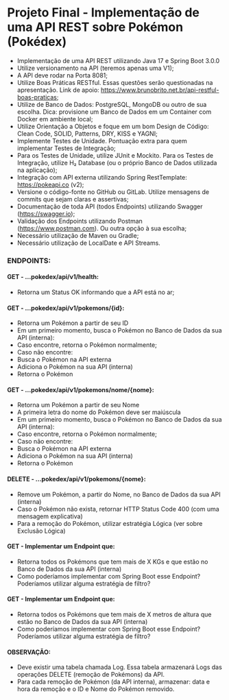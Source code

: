# Projeto Final - Implementação de uma API REST sobre Pokémon (Pokédex)

- Implementação de uma API REST utilizando Java 17 e Spring Boot 3.0.0
- Utilize versionamento na API (teremos apenas uma V1); 
- A API deve rodar na Porta 8081;
- Utilize Boas Práticas RESTful. Essas questões serão questionadas na apresentação. Link de apoio: https://www.brunobrito.net.br/api-restful-boas-praticas; 
- Utilize de Banco de Dados: PostgreSQL, MongoDB ou outro de sua escolha. Dica: provisione um Banco de Dados em um Container com Docker em ambiente local; 
- Utilize Orientação a Objetos e foque em um bom Design de Código: Clean Code, SOLID, Patterns, DRY, KISS e YAGNI; 
- Implemente Testes de Unidade. Pontuação extra para quem implementar Testes de Integração; 
- Para os Testes de Unidade, utilize JUnit e Mockito. Para os Testes de Integração, utilize H₂ Database (ou o próprio Banco de Dados utilizada na aplicação); 
- Integração com API externa utilizando Spring RestTemplate: https://pokeapi.co (v2); 
- Versione o código-fonte no GitHub ou GitLab. Utilize mensagens de commits que sejam claras e assertivas; 
- Documentação de toda API (todos Endpoints) utilizando Swagger (https://swagger.io); 
- Validação dos Endpoints utilizando Postman (https://www.postman.com). Ou outra opção à sua escolha; 
- Necessário utilização de Maven ou Gradle; 
- Necessário utilização de LocalDate e API Streams.


### ENDPOINTS:

#### GET - ...pokedex/api/v1/health:
- Retorna um Status OK informando que a API está no ar;


#### GET - ...pokedex/api/v1/pokemons/{id}:
- Retorna um Pokémon a partir de seu ID
- Em um primeiro momento, busca o Pokémon no Banco de Dados da sua API (interna):
- Caso encontre, retorna o Pokémon normalmente;
- Caso não encontre: 
- Busca o Pokémon na API externa 
- Adiciona o Pokémon na sua API (interna)
- Retorna o Pokémon


#### GET - ...pokedex/api/v1/pokemons/nome/{nome}:
- Retorna um Pokémon a partir de seu Nome 
- A primeira letra do nome do Pokémon deve ser maiúscula 
- Em um primeiro momento, busca o Pokémon no Banco de Dados da sua API (interna):
- Caso encontre, retorna o Pokémon normalmente; 
- Caso não encontre:
- Busca o Pokémon na API externa 
- Adiciona o Pokémon na sua API (interna)
- Retorna o Pokémon



#### DELETE - ...pokedex/api/v1/pokemons/{nome}:
- Remove um Pokémon, a partir do Nome, no Banco de Dados da sua API (interna)
- Caso o Pokémon não exista, retornar HTTP Status Code 400 (com uma mensagem explicativa)
- Para a remoção do Pokémon, utilizar estratégia Lógica (ver sobre Exclusão Lógica)

#### GET - Implementar um Endpoint que:
- Retorna todos os Pokémons que tem mais de X KGs e que estão no Banco de Dados da sua API (interna)
- Como poderíamos implementar com Spring Boot esse Endpoint? Poderíamos utilizar alguma estratégia de filtro?


#### GET - Implementar um Endpoint que:
- Retorna todos os Pokémons que tem mais de X metros de altura que estão no Banco de Dados da sua API (interna)
- Como poderíamos implementar com Spring Boot esse Endpoint? Poderíamos utilizar alguma estratégia de filtro?


#### OBSERVAÇÃO:
- Deve existir uma tabela chamada Log. Essa tabela armazenará Logs das operações DELETE (remoção de Pokémons) da API.
- Para cada remoção de Pokémon (da API interna), armazenar: data e hora da remoção e o ID e Nome  do Pokémon removido.